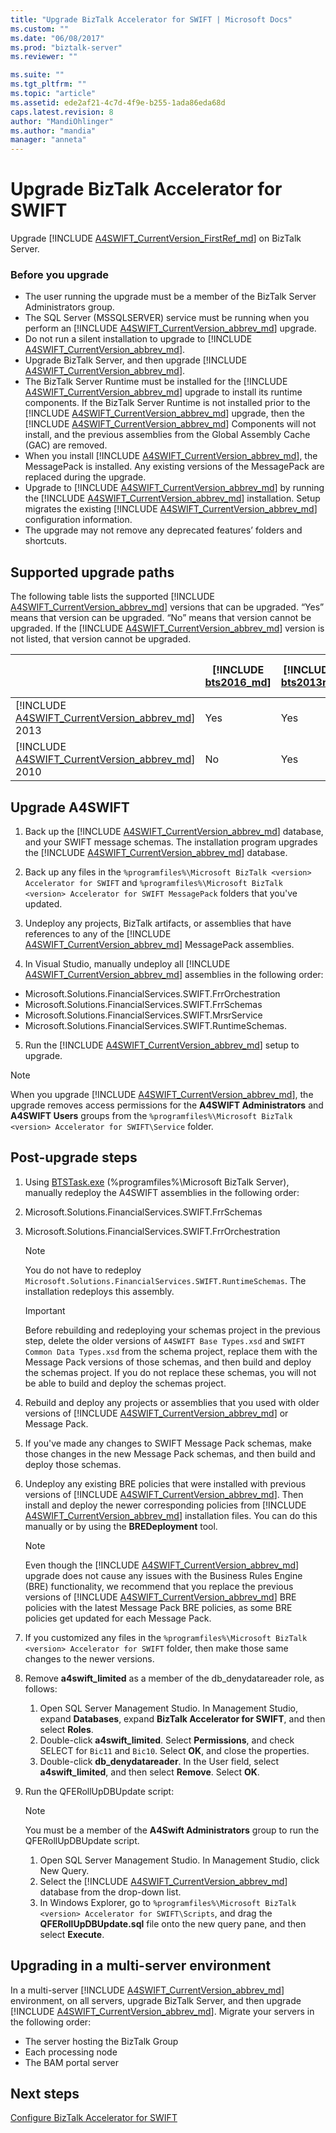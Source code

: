 ```yaml
---
title: "Upgrade BizTalk Accelerator for SWIFT | Microsoft Docs"
ms.custom: ""
ms.date: "06/08/2017"
ms.prod: "biztalk-server"
ms.reviewer: ""

ms.suite: ""
ms.tgt_pltfrm: ""
ms.topic: "article"
ms.assetid: ede2af21-4c7d-4f9e-b255-1ada86eda68d
caps.latest.revision: 8
author: "MandiOhlinger"
ms.author: "mandia"
manager: "anneta"
---
```

# Upgrade BizTalk Accelerator for SWIFT
Upgrade [!INCLUDE [A4SWIFT_CurrentVersion_FirstRef_md](../../includes/a4swift-currentversion-firstref-md.md)] on BizTalk Server. 

### Before you upgrade

* The user running the upgrade must be a member of the BizTalk Server Administrators group.
* The SQL Server (MSSQLSERVER) service must be running when you perform an [!INCLUDE [A4SWIFT_CurrentVersion_abbrev_md](../../includes/a4swift-currentversion-abbrev-md.md)] upgrade.
* Do not run a silent installation to upgrade to [!INCLUDE [A4SWIFT_CurrentVersion_abbrev_md](../../includes/a4swift-currentversion-abbrev-md.md)].
* Upgrade BizTalk Server, and then upgrade [!INCLUDE [A4SWIFT_CurrentVersion_abbrev_md](../../includes/a4swift-currentversion-abbrev-md.md)].
* The BizTalk Server Runtime must be installed for the [!INCLUDE [A4SWIFT_CurrentVersion_abbrev_md](../../includes/a4swift-currentversion-abbrev-md.md)] upgrade to install its runtime components. If the BizTalk Server Runtime is not installed prior to the [!INCLUDE [A4SWIFT_CurrentVersion_abbrev_md](../../includes/a4swift-currentversion-abbrev-md.md)] upgrade, then the [!INCLUDE [A4SWIFT_CurrentVersion_abbrev_md](../../includes/a4swift-currentversion-abbrev-md.md)] Components will not install, and the previous assemblies from the Global Assembly Cache (GAC) are removed.
* When you install [!INCLUDE [A4SWIFT_CurrentVersion_abbrev_md](../../includes/a4swift-currentversion-abbrev-md.md)], the MessagePack is installed. Any existing versions of the MessagePack are replaced during the upgrade.
* Upgrade to [!INCLUDE [A4SWIFT_CurrentVersion_abbrev_md](../../includes/a4swift-currentversion-abbrev-md.md)] by running the [!INCLUDE [A4SWIFT_CurrentVersion_abbrev_md](../../includes/a4swift-currentversion-abbrev-md.md)] installation. Setup migrates the existing [!INCLUDE [A4SWIFT_CurrentVersion_abbrev_md](../../includes/a4swift-currentversion-abbrev-md.md)] configuration information. 
* The upgrade may not remove any deprecated features’ folders and shortcuts.

## Supported upgrade paths  
 The following table lists the supported [!INCLUDE [A4SWIFT_CurrentVersion_abbrev_md](../../includes/a4swift-currentversion-abbrev-md.md)] versions that can be upgraded. “Yes” means that version can be upgraded. “No” means that version cannot be upgraded. If the [!INCLUDE [A4SWIFT_CurrentVersion_abbrev_md](../../includes/a4swift-currentversion-abbrev-md.md)] version is not listed, that version cannot be upgraded.  


|                                                                                                        | [!INCLUDE [bts2016_md](../../includes/bts2016-md.md)] | [!INCLUDE [bts2013r2](../../includes/bts2013r2-md.md)] | BizTalk Server 2013 |
|--------------------------------------------------------------------------------------------------------|-------------------------------------------------------|--------------------------------------------------------|---------------------|
| [!INCLUDE [A4SWIFT_CurrentVersion_abbrev_md](../../includes/a4swift-currentversion-abbrev-md.md)] 2013 |                          Yes                          |                          Yes                           |         No          |
| [!INCLUDE [A4SWIFT_CurrentVersion_abbrev_md](../../includes/a4swift-currentversion-abbrev-md.md)] 2010 |                          No                           |                          Yes                           |         Yes         |

## Upgrade A4SWIFT

1. Back up the [!INCLUDE [A4SWIFT_CurrentVersion_abbrev_md](../../includes/a4swift-currentversion-abbrev-md.md)] database, and your SWIFT message schemas. The installation program upgrades the [!INCLUDE [A4SWIFT_CurrentVersion_abbrev_md](../../includes/a4swift-currentversion-abbrev-md.md)] database.

2. Back up any files in the `%programfiles%\Microsoft BizTalk <version> Accelerator for SWIFT` and `%programfiles%\Microsoft BizTalk <version> Accelerator for SWIFT MessagePack` folders that you've updated.
  
3. Undeploy any projects, BizTalk artifacts, or assemblies that have references to any of the [!INCLUDE [A4SWIFT_CurrentVersion_abbrev_md](../../includes/a4swift-currentversion-abbrev-md.md)] MessagePack assemblies.

4. In Visual Studio, manually undeploy all [!INCLUDE [A4SWIFT_CurrentVersion_abbrev_md](../../includes/a4swift-currentversion-abbrev-md.md)] assemblies in the following order:

* Microsoft.Solutions.FinancialServices.SWIFT.FrrOrchestration
* Microsoft.Solutions.FinancialServices.SWIFT.FrrSchemas
* Microsoft.Solutions.FinancialServices.SWIFT.MrsrService
* Microsoft.Solutions.FinancialServices.SWIFT.RuntimeSchemas.

5. Run the [!INCLUDE [A4SWIFT_CurrentVersion_abbrev_md](../../includes/a4swift-currentversion-abbrev-md.md)] setup to upgrade.

> [!NOTE]
> When you upgrade [!INCLUDE [A4SWIFT_CurrentVersion_abbrev_md](../../includes/a4swift-currentversion-abbrev-md.md)], the upgrade removes access permissions for the <strong>A4SWIFT Administrators</strong> and <strong>A4SWIFT Users</strong> groups from the `%programfiles%\Microsoft BizTalk <version> Accelerator for SWIFT\Service` folder.         
        
## Post-upgrade steps

1. Using [BTSTask.exe](../../core/btstask-command-line-reference.md) (%programfiles%\Microsoft BizTalk Server), manually redeploy the A4SWIFT assemblies in the following order:
2. Microsoft.Solutions.FinancialServices.SWIFT.FrrSchemas
3. Microsoft.Solutions.FinancialServices.SWIFT.FrrOrchestration

     > [!NOTE]
     > You do not have to redeploy `Microsoft.Solutions.FinancialServices.SWIFT.RuntimeSchemas`. The installation redeploys this assembly.

     > [!IMPORTANT] 
     > Before rebuilding and redeploying your schemas project in the previous step, delete the older versions of `A4SWIFT Base Types.xsd` and `SWIFT Common Data Types.xsd` from the schema project, replace them with the Message Pack versions of those schemas, and then build and deploy the schemas project. If you do not replace these schemas, you will not be able to build and deploy the schemas project.

4. Rebuild and deploy any projects or assemblies that you used with older versions of [!INCLUDE [A4SWIFT_CurrentVersion_abbrev_md](../../includes/a4swift-currentversion-abbrev-md.md)] or Message Pack.
5. If you've made any changes to SWIFT Message Pack schemas, make those changes in the new Message Pack schemas, and then build and deploy those schemas.
6. Undeploy any existing BRE policies that were installed with previous versions of [!INCLUDE [A4SWIFT_CurrentVersion_abbrev_md](../../includes/a4swift-currentversion-abbrev-md.md)]. Then install and deploy the newer corresponding policies from [!INCLUDE [A4SWIFT_CurrentVersion_abbrev_md](../../includes/a4swift-currentversion-abbrev-md.md)] installation files. You can do this manually or by using the <strong>BREDeployment</strong> tool.

   > [!NOTE]
   > Even though the [!INCLUDE [A4SWIFT_CurrentVersion_abbrev_md](../../includes/a4swift-currentversion-abbrev-md.md)] upgrade does not cause any issues with the Business Rules Engine (BRE) functionality, we recommend that you replace the previous versions of [!INCLUDE [A4SWIFT_CurrentVersion_abbrev_md](../../includes/a4swift-currentversion-abbrev-md.md)] BRE policies with the latest Message Pack BRE policies, as some BRE policies get updated for each Message Pack.
    
7. If you customized any files in the `%programfiles%\Microsoft BizTalk <version> Accelerator for SWIFT` folder, then make those same changes to the newer versions.
8. Remove **a4swift_limited** as a member of the db_denydatareader role, as follows:
    1. Open SQL Server Management Studio. In Management Studio, expand **Databases**, expand **BizTalk Accelerator for SWIFT**, and then select **Roles**.
    2. Double-click **a4swift_limited**. Select **Permissions**, and check SELECT for `Bic11` and `Bic10`. Select **OK**, and close the properties.
    3. Double-click **db_denydatareader**. In the User field, select **a4swift_limited**, and then select **Remove**. Select **OK**.

9. Run the QFERollUpDBUpdate script:

    > [!NOTE]
    > You must be a member of the **A4Swift Administrators** group to run the QFERollUpDBUpdate script.
    
   1. Open SQL Server Management Studio. In Management Studio, click New Query. 
   2. Select the [!INCLUDE [A4SWIFT_CurrentVersion_abbrev_md](../../includes/a4swift-currentversion-abbrev-md.md)] database from the drop-down list. 
   3. In Windows Explorer, go to `%programfiles%\Microsoft BizTalk <version> Accelerator for SWIFT\Scripts`, and drag the **QFERollUpDBUpdate.sql** file onto the new query pane, and then select **Execute**.
    
    
## Upgrading in a multi-server environment

In a multi-server [!INCLUDE [A4SWIFT_CurrentVersion_abbrev_md](../../includes/a4swift-currentversion-abbrev-md.md)] environment, on all servers, upgrade BizTalk Server, and then upgrade [!INCLUDE [A4SWIFT_CurrentVersion_abbrev_md](../../includes/a4swift-currentversion-abbrev-md.md)]. Migrate your servers in the following order:

* The server hosting the BizTalk Group
* Each processing node
* The BAM portal server


## Next steps
[Configure BizTalk Accelerator for SWIFT ](../../adapters-and-accelerators/accelerator-swift/configure-biztalk-accelerator-for-swift.md)